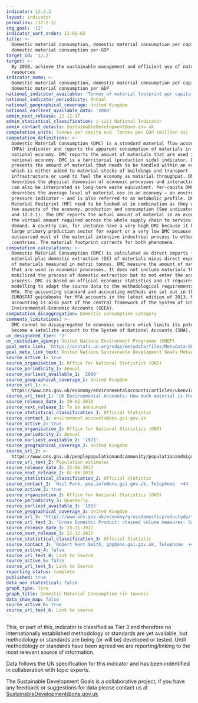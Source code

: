 ```yaml
---
indicator: 12.2.2
layout: indicator
permalink: /12-2-2/
sdg_goal: '12'
indicator_sort_order: 12-02-02
title: >-
  Domestic material consumption, domestic material consumption per capita, and
  domestic material consumption per GDP
target_id: '12.2'
target: >-
  By 2030, achieve the sustainable management and efficient use of natural
  resources
indicator_name: >-
  Domestic material consumption, domestic material consumption per capita, and
  domestic material consumption per GDP
national_indicator_available: 'Tonnes of material footprint per capita, and per GDP in million GBP (£)'
national_indicator_periodicity: Annual
national_geographical_coverage: United Kingdom
national_earliest_available_data: '2000'
admin_next_release: 22-12-17
admin_statistical_classification: i-iii) National Indicator
admin_contact_details: SustainableDevelopment@ons.gov.uk
computation_units: Tonnes per capita and  Tonnes per GDP (million £s)
computation_definitions: >-
  Domestic Material Consumption (DMC) is a standard material flow accounting
  (MFA) indicator and reports the apparent consumption of materials in a
  national economy. DMC reports the amount of materials that are used in a
  national economy. DMC is a territorial (production side) indicator. DMC also
  presents the amount of material that needs to be handled within an economy,
  which is either added to material stocks of buildings and transport
  infrastructure or used to fuel the economy as material throughput. DMC
  describes the physical dimension of economic processes and interactions. It
  can also be interpreted as long-term waste equivalent. Per-capita DMC
  describes the average level of material use in an economy – an environmental
  pressure indicator – and is also referred to as metabolic profile. DMC and
  Material Footprint (MF) need to be looked at in combination as they cover the
  two aspects of the economy, production and consumption (See indicators 8.4.2
  and 12.2.1). The DMC reports the actual amount of material in an economy, MF
  the virtual amount required across the whole supply chain to service final
  demand. A country can, for instance have a very high DMC because it has a
  large primary production sector for export or a very low DMC because it has
  outsourced most of the material intensive industrial process to other
  countries. The material footprint corrects for both phenomena.
computation_calculations: >-
  Domestic Material Consumption (DMC) is calculated as direct imports (IM) of
  material plus domestic extraction (DE) of materials minus direct exports (EX)
  of materials measured in metric tonnes. DMC measure the amount of materials
  that are used in economic processes. It does not include materials that are
  mobilized the process of domestic extraction but do not enter the economic
  process. DMC is based on official economic statistics and it requires some
  modelling to adapt the source data to the methodological requirements of the
  MFA. The accounting standard and accounting methods are set out in the
  EUROSTAT guidebooks for MFA accounts in the latest edition of 2013. MFA
  accounting is also part of the central framework of the System of integrated
  Environmental-Economic Accounts (SEEA).
computation_disaggregation: Domestic consumption category
comments_limitations: >-
  DMC cannot be disaggregated to economic sectors which limits its potential to
  become a satellite account to the System of National Accounts (SNA). 
un_designated_tier: '2'
un_custodian_agency: United Nations Environment Programme (UNEP)
goal_meta_link: 'https://unstats.un.org/sdgs/metadata/files/Metadata-08-04-02.pdf'
goal_meta_link_text: United Nations Sustainable Development Goals Metadata (PDF 783 KB)
source_active_1: true
source_organisation_1: Office for National Statistics (ONS)
source_periodicity_1: Annual
source_earliest_available_1: '2000'
source_geographical_coverage_1: United Kingdom
source_url_1: >-
  https://www.ons.gov.uk/economy/environmentalaccounts/articles/ukenvironmentalaccountshowmuchmaterialistheukconsuming/ukenvironmentalaccountshowmuchmaterialistheukconsuming
source_url_text_1: 'UK Environmental Accounts: How much material is the UK consuming?'
source_release_date_1: 29-02-2016
source_next_release_1: To be announced
source_statistical_classification_1: Official Statistic
source_contact_1: environment.accounts@ons.gsi.gov.uk
source_active_2: true
source_organisation_2: Office for National Statistics (ONS)
source_periodicity_2: Annual
source_earliest_available_2: '1971'
source_geographical_coverage_2: United Kingdom
source_url_2: >-
  https://www.ons.gov.uk/peoplepopulationandcommunity/populationandmigration/populationestimates
source_url_text_2: Population estimates
source_release_date_2: 22-06-2017
source_next_release_2: 01-06-2018
source_statistical_classification_2: Official Statistic
source_contact_2: 'Neil Park, pop.info@ons.gsi.gov.uk, Telephone  +44 (0)1329 444661'
source_active_3: true
source_organisation_3: Office for National Statistics (ONS)
source_periodicity_3: Quarterly
source_earliest_available_3: '1955'
source_geographical_coverage_3: United Kingdom
source_url_3: 'https://www.ons.gov.uk/economy/grossdomesticproductgdp/timeseries/abmi/pn2'
source_url_text_3: 'Gross Domestic Product: chained volume measures: Seasonally adjusted £m'
source_release_date_3: 23-11-2017
source_next_release_3: 22-12-2017
source_statistical_classification_3: Official Statistic
source_contact_3: 'Robert Kent-Smith, gdp@ons.gsi.gov.uk, Telephone  +44(0)1633 651618'
source_active_4: false
source_url_text_4: Link to Source
source_active_5: false
source_url_text_5: Link to Source
reporting_status: complete
published: true
data_non_statistical: false
graph_type: line
graph_title: Domestic Material Consumption (in tonnes)
data_show_map: false
source_active_6: true
source_url_text_6: Link to source
---
```

This, or part of this, indicator is classified as Tier 3 and therefore no internationally established methodology or standards are yet available, but methodology or standards are being (or will be) developed or tested. Until methodology or standards have been agreed we are reporting/linking to the most relevant source of information.

Data follows the UN specification for this indicator and has been indentified in collaboration with topic experts.
  
The Sustainable Development Goals is a collaborative project, if you have any feedback or suggestions for data please contact us at <SustainableDevelopment@ons.gov.uk>
